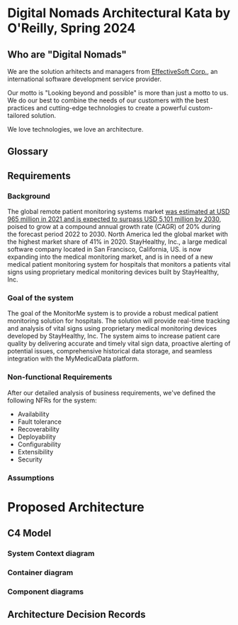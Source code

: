 # Digital Nomads Architectural Kata by O'Reilly, Spring 2024

## Who are "Digital Nomads"
We are the solution arhitects and managers from [EffectiveSoft Corp.](https://www.effectivesoft.com/), an international software development service provider.

Our motto is "Looking beyond and possible" is more than just a motto to us. We do our best to combine the needs of our customers with the best practices and cutting-edge technologies to create a powerful custom-tailored solution. 

We love technologies, we love an architecture.

## Glossary

## Requirements

### Background
The global remote patient monitoring systems market [was estimated at USD 965 million in 2021 and is expected to surpass USD 5,101 million by 2030](https://www.precedenceresearch.com/remote-patient-monitoring-systems-market#:~:text=The%20global%20remote%20patient%20monitoring,forecast%20period%202022%20to%202030.), poised to grow at a compound annual growth rate (CAGR) of 20% during the forecast period 2022 to 2030. North America led the global market with the highest market share of 41% in 2020.
StayHealthy, Inc., a large medical software company located in San Francisco, California, US. is now expanding into the medical monitoring market, and is in need of a new medical patient monitoring system for hospitals that monitors a patients vital signs using proprietary medical monitoring devices built by StayHealthy, Inc.

### Goal of the system
The goal of the MonitorMe system is to provide a robust medical patient monitoring solution for hospitals. The solution will provide real-time tracking and analysis of vital signs using proprietary medical monitoring devices developed by StayHealthy, Inc. The system aims to increase patient care quality by delivering accurate and timely vital sign data, proactive alerting of potential issues, comprehensive historical data storage, and seamless integration with the MyMedicalData platform.


### Non-functional Requirements
After our detailed analysis of business requirements, we've defined the following NFRs for the system:

 - Availability
 - Fault tolerance
 - Recoverability
 - Deployability
 - Configurability
 - Extensibility
 - Security

### Assumptions

# Proposed Architecture

## C4 Model
### System Context diagram
### Container diagram
### Component diagrams

## Architecture Decision Records
